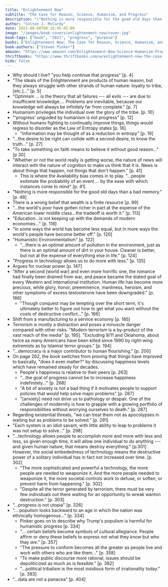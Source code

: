 ```yaml
---
title: "Enlightenment Now"
subtitle: "The Case for Reason, Science, Humanism, and Progress"
description: "\"Nothing is more responsible for the good old days than a bad memory.\".\"In some ways the world has become less equal, but in more ways the world’s people have become better off.\" \"...progress is not utopia\" \"…political tribalism is the most insidious form of irrationality today...\""
author: "Colton J. McCurdy"
date: 2021-08-08T08:16:45-05:00
image: "/images/book-covers/enlightenment-now/cover.jpg"
book-tags: ["book", "2021", "progress", "purpose"]
books: ["Enlightenment Now: The Case for Reason, Science, Humanism, and Progress"]
book-authors: ["Steven Pinker"]
amazon: "https://www.amazon.com/Enlightenment-Now-Science-Humanism-Progress/dp/0525427570"
thriftbooks: "https://www.thriftbooks.com/w/enlightenment-now-the-case-for-reason-science-humanism-and-progress_steven-pinker/18321115/#edition=21300316&idiq=33371393"
hide: false
---
```


- Why should I live? "you help continue that progress" [p. 4]
- "The ideals of the Enlightenment are products of human reason, but they always
struggle with other strands of human nature: loyalty to tribe, [etc.]..." [p. 5]
- "Optimism ... is the theory that all failures --- all evils --- are due to insufficient
knowledge.... Problems are inevitable, because our knowledge will always be infinitely far
from complete." [p. 7]
- Humanism privileges the individual over the glory of the tribe. [p. 10]
- "'progress' unguided by humanism is not progress" [p. 12]
- Without humans fighting to continually improve things, things would regress to disorder
as the Law of Entropy states [p. 16].
  - "Information may be thought of as a reduction in entropy" [p. 19]
- "...the desire to be right can collide with a second desire, to know the truth..." [p. 27]
- "To take something on faith means to believe it without good reason..." [p 30]
- "Whether or not the world really is getting worse, the nature of news will interact
with the nature of cognition to make us think that it is. News is about things
that happen, not things that don't happen." [p. 41]
  - This is where the Availability bias comes in to play. "...people esitimate
  the probability of an event ... by the ease with which instances come to mind" [p. 41]
- "Nothing is more responsible for the good old days than a bad memory." [p. 48]
- There is a wrong belief that wealth is a finite resource [p. 99]
- "...the world's poor have gotten richer in part at the expense of the American lower middle class...the tradeoff is worth it." [p. 113]
- "Education...is not keeping up with the demands of modern economies..." [p. 118]
- "In some ways the world has become less equal, but in more ways the world's people have become better off." [p. 120]
- "Humanistic Environmentalism" [p. 122]
  - "...there is an optimal amount of pollution in the environment, just as there is an optimal amount of dirt in your house.
  Cleaner is better, but not at the expense of everything else in life." [p. 124]
- "Progress in technology allows us to do more with less." [p. 135]
- Argues for nuclear power [p. 147]
- "After a second [world war] and even more horrific one, the romance had finally been
drained from war, and peace became the stated goal of every Western and international institution.
Human life has become more precious, while glory, honor, preeminence, manliness, heroism,
and other symptoms of excess testosterone have been downgraded." [p. 166]
  - "Though conquest may be tempting over the short term, it's ultimately better to figure
  out how to get what you want without the costs of destructive conflict..." [p. 166]
- Shift from a manufacturing to a service economy [p. 185]
- Terrorism is mostly a distraction and poses a minuscle danger compared with other risks. "Modern terrorism
is a by-product of the vast reach of the media" [p. 195]. "Excluding 9/11 and Oklahoma,
about twice as many Americans have been killed since 1990 by right-wing extremists as by
Islamist terror groups." [p. 194]
- "...democracy is a major contributor to human flourishing." [p. 200]
- On page 262, the book switches from proving that things have improved to basically, "does it even matter?" by discussing happiness levels which have remained steady for decades.
  - People's happiness is relative to their peers [p. 263]
  - "...the goal of progress cannot be to increase happiness indefinitely..." [p. 268]
  - "A bit of anxiety is not a bad thing if it motivates people to support policies that would help solve major problems" [p. 287]
  - "[anxiety] need not drive us to pathology or despair. One of the challenges of modernity is how to grapple with a growing portfolio of responsibilities without worrying ourselves to death." [p. 287]
- Regarding existential threats, "we can treat them not as apocolypses in waiting but as problems to be solved." [p. 291]
- "Each system is an idiot savant, with little ability to leap to problems it was not setup to solve..." [p. 298]
- "...technology allows people to accomplish more and more with less and less, so given enough time, it will allow one individual to do anything --- and given human nature, that means destroy everything." [p.301] However, the social embededness of technology means the destructive power of a solitary individual has in fact not increased over time. [p. 302]
  - "The more sophisticated and powerful a technology, the more people are needed to weaponize it. And the more people needed to weaponize it, the more societal controls work to defuse, or soften, or prevent harm from happening." [p. 302]
  - "Despite all the terror generated by terrorism, there must be very few individuals out there waiting for an opportunity to wreak wanton destruction." [p. 303]
- "...progress is not utopia" [p. 326]
- "... populism looks backward to an age in which the nation was ethnically homogenous..." [p. 334]
  - Pinker goes on to describe why Trump's populism is harmful for humanistic progress [p. 334]
  - "... certain beliefs become symbols of cultural allegiance. People affirm or deny these beliefs to express not what they _know_ but who thay _are_." [p. 357]
  - "The pressure to conform becomes all the greater as people live and work with others who are like them..." [p. 358]
  - "To make public discourse more rational, issues should be depoliticized as much as is feasible." [p. 382]
  - "...political tribalism is the most insidious form of irrationality today." [p. 383]
- "...data are not a panacea" [p. 404]
